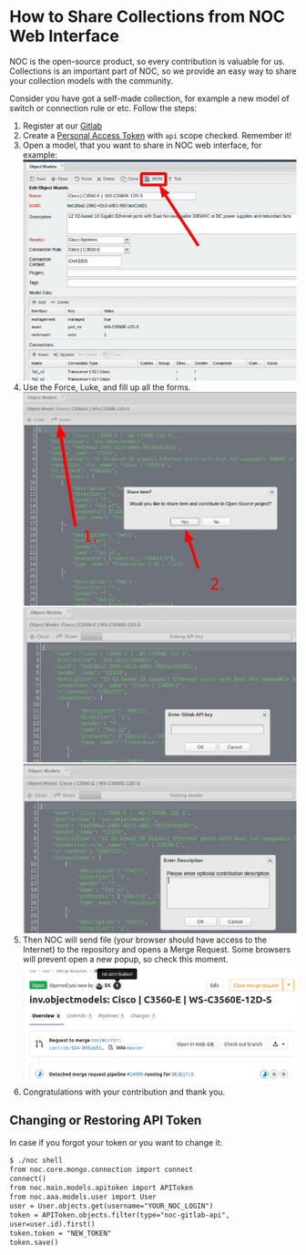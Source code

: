 # How to Share Collections from NOC Web Interface

NOC is the open-source product, so every contribution is valuable for us.
Collections is an important part of NOC, so we provide an easy way
to share your collection models with the community.

Consider you have got a self-made collection, for example a new model of switch or connection rule or etc.
Follow the steps:

1. Register at our [Gitlab](https://code.getnoc.com/)
2. Create a [Personal Access Token](https://code.getnoc.com/-/user_settings/personal_access_tokens) with `api` scope checked.
   Remember it!
3. Open a model, that you want to share in NOC web interface, for example:
   ![JSON](json.png)
4. Use the Force, Luke, and fill up all the forms.
   ![JSON2](json2.png)
   ![API Key](apikey.png)
   ![Description](description.png)
5. Then NOC will send file (your browser should have access to the Internet) to the repository and opens a Merge Request.
   Some browsers will prevent open a new popup, so check this moment.
   ![MR](mr.png)
6. Congratulations with your contribution and thank you.

## Changing or Restoring API Token
In case if you forgot your token or you want to change it:

```
$ ./noc shell
from noc.core.mongo.connection import connect
connect()
from noc.main.models.apitoken import APIToken
from noc.aaa.models.user import User
user = User.objects.get(username="YOUR_NOC_LOGIN")
token = APIToken.objects.filter(type="noc-gitlab-api", user=user.id).first()
token.token = "NEW_TOKEN"
token.save()
```